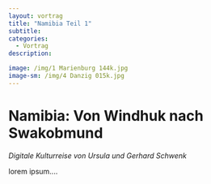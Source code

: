 ```yaml
---
layout: vortrag
title: "Namibia Teil 1"
subtitle: 
categories:
  - Vortrag
description: 

image: /img/1 Marienburg 144k.jpg
image-sm: /img/4 Danzig 015k.jpg
---
```


Namibia: Von Windhuk nach Swakobmund
==========================================

*Digitale Kulturreise von Ursula und Gerhard Schwenk*

lorem ipsum....
